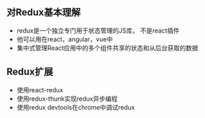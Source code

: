 ## 对Redux基本理解
* redux是一个独立专门用于状态管理的JS库， 不是react插件
* 他可以用在react，angular，vue中
* 集中式管理React应用中的多个组件共享的状态和从后台获取的数据
## Redux扩展
* 使用react-redux
* 使用redux-thunk实现redux异步编程
* 使用redux devtools在chrome中调试redux
